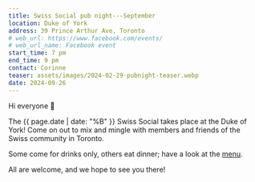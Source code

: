 ```yaml
---
title: Swiss Social pub night---September
location: Duke of York
address: 39 Prince Arthur Ave, Toronto
# web_url: https://www.facebook.com/events/
# web_url_name: Facebook event
start_time: 7 pm
end_time: 9 pm
contact: Corinne
teaser: assets/images/2024-02-29-pubnight-teaser.webp
date: 2024-09-26
---
```


Hi everyone :slightly_smiling_face:

The {{ page.date | date: "%B" }} Swiss Social takes place at the Duke of York!
Come on out to mix and mingle with members and friends of the Swiss community
in Toronto.

Some come for drinks only, others eat dinner; have a look at the [menu].

All are welcome, and we hope to see you there! <!-- Please RSVP on [Facebook]. -->

[menu]: <https://dukepubs.ca/duke-of-york/>
[facebook]: <{{ page.web_url }}>
